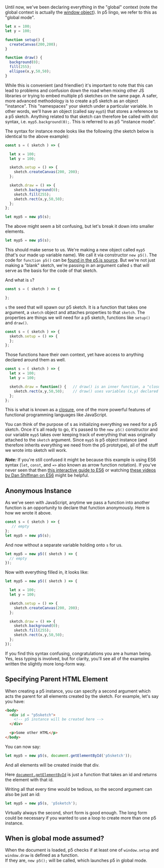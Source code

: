 Until now, we've been declaring everything in the "global" context (note the global context is actually the [window object](https://developer.mozilla.org/en-US/docs/Web/API/Window)).  In p5 lingo, we refer to this as "global mode".

```javascript
let x = 100;
let y = 100;

function setup() {
  createCanvas(200,200);
}

function draw() {
  background(0);
  fill(255);
  ellipse(x,y,50,50);
}
```

While this is convenient (and friendlier) it's important to note that this can lead to problems and confusion down the road when mixing other JS libraries or trying to embed multiple p5 sketches on the same page.  A safer, more advanced methodology is to create a p5 sketch as an object "instance".  This "namespaces" your sketch under a particular variable. In other words, we'll have an object (called say `myp5`) that stores a reference to a p5 sketch.  Anything related to that sketch can therefore be called with dot syntax, i.e. `myp5.background(0);`.   This is referred to as p5 "instance mode".

The syntax for instance mode looks like the following (the sketch below is identical to the above example):

```javascript
const s = ( sketch ) => {

  let x = 100;
  let y = 100;

  sketch.setup = () => {
    sketch.createCanvas(200, 200);
  };

  sketch.draw = () => {
    sketch.background(0);
    sketch.fill(255);
    sketch.rect(x,y,50,50);
  };
};

let myp5 = new p5(s);
```

The above might seem a bit confusing, but let's break it down into smaller elements.

```javascript
let myp5 = new p5(s);
```

This should make sense to us.  We're making a new object called `myp5` (that's our made up variable name).  We call it via constructor `new p5()`.  The code for `function p5()` can be [found in the p5.js source](https://github.com/processing/p5.js/blob/master/src/core/main.js#L39).  But we're not just making a "blank" sketch, we're passing in an argument called `s` that will serve as the basis for the code of that sketch.

And what is `s`?

```javascript
const s = ( sketch ) => {

};
```

`s` the seed that will spawn our p5 sketch.  It is a function that takes one argument, a `sketch` object and attaches properties to that `sketch`.   The properties are things we will need for a p5 sketch, functions like `setup()` and `draw()`.

```javascript
const s = ( sketch ) => {
  sketch.setup = () => {
  };
};
```

Those functions have their own context, yet have access to anything declared around them as well.

```javascript
const s = ( sketch ) => {
  let x = 100;
  let y = 100;

  sketch.draw = function() {   // draw() is an inner function, a "closure"
    sketch.rect(x,y,50,50);    // draw() uses variables (x,y) declared in the parent function s
  };
};
```

This is what is known as a [closure](https://developer.mozilla.org/en-US/docs/Web/JavaScript/Guide/Closures), one of the more powerful features of functional programming languages like JavaScript.

You can think of the purpose of s as initializing everything we need for a p5 sketch. Once it's all ready to go, it's passed to the `new p5()` constructor and our variable `myp5` takes over keeping track of everything that was originally attached to the `sketch` argument.  Since `myp5` is p5 object instance (and therefore inherits everything we need from the p5 prototype), all of the stuff we wrote into sketch will work.

***Note:*** If you're still confused it might be because this example is using ES6 syntax (`let`, `const`, and `=>` also known as arrow function notation). If you've never seen that then [this interactive guide to ES6](http://stack.formidable.com/es6-interactive-guide/) or watching [these videos by Dan Shiffman on ES6](https://thecodingtrain.com/Tutorials/16-javascript-es6/) might be helpful.

## Anonymous Instance

As we've seen with JavaScript, anytime we pass a function into another function is an opportunity to declare that function anonymously.  Here is how we wrote it above.

```javascript
const s = ( sketch ) => {
   // empty
};
let myp5 = new p5(s);
```

And now without a separate variable holding onto `s` for us.

```javascript
let myp5 = new p5(( sketch ) => {
  // empty
});
```

Now with everything filled in, it looks like:

```javascript
let myp5 = new p5(( sketch ) => {

  let x = 100;
  let y = 100;

  sketch.setup = () => {
    sketch.createCanvas(200, 200);
  };

  sketch.draw = () => {
    sketch.background(0);
    sketch.fill(255);
    sketch.rect(x,y,50,50);
  };
});
```

If you find this syntax confusing, congratulations you are a human being.  Yes, less typing is involved, but for clarity, you'll see all of the examples written the slightly more long-form way.

## Specifying Parent HTML Element

When creating a p5 instance, you can specify a second argument which acts the parent for all elements created by the sketch.  For example, let's say you have:

```html
<body>
  <div id = "p5sketch">
    <!-- p5 instance will be created here -->
  </div>

  <p>Some other HTML</p>
</body>
```

You can now say:

```javascript
let myp5 = new p5(s, document.getElementById('p5sketch'));
```

And all elements will be created inside that div.

Here [`document.getElementById`](https://developer.mozilla.org/en-US/docs/Web/API/Document/getElementById) is just a function that takes an id and returns the element with that id.

Writing all that every time would be tedious, so the second argument can also be just an id:

```javascript
let myp5 = new p5(s, 'p5sketch');
```

Virtually always the second, short form is good enough. The long form could be necessary if you wanted to use a loop to create more than one p5 instance.

## When is global mode assumed?

When the document is loaded, p5 checks if at least one of `window.setup` and `window.draw` is defined as a function.  
If they are, `new p5();` will be called, which launches p5 in global mode.
